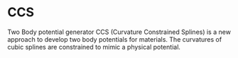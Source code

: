 # CCS
Two Body potential generator
CCS (Curvature Constrained Splines) is a new approach to develop two body potentials for materials. The curvatures of cubic splines are constrained to mimic a physical potential.   
